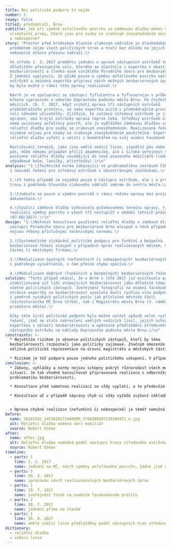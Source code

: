 ```yaml
---
title: Bez politické podpory to nejde
number: 2
ready: false
title2: přednádraží, Brno
subtitle: Jak při výměně asfaltového povrchu za zámkovou dlažbu mohou vzniknout
  orientační prvky, které jsou pro osoby se zrakovým znevýhodněním nevyužitelné
  a nebezpečné?
story: "Prostor před brněnským hlavním vlakovým nádražím je dlouhodobým
  předmětem zájmu všech politických stran a hnutí bez ohledu na jejich vztah k
  nekonečné otázce přesunu nádraží.\r

  Ve středu 1. 3. 2017 proběhlo jednání o opravě nástupních ostrůvků tohoto
  důležitého přestupního uzlu, kterého se účastnila i expertka v obasti
  bezbariérovosti a členka nově vzniklého Poradního sboru pro bezbariérové Brno.
  Z jednání vyplynulo, že půjde pouze o výměnu asfaltového povrchu nástupních
  ostrůvků a zmíněná expertka připraví návrh možných bezbariérových úprav, které
  by bylo možné v rámci této opravy realizovat.\r

  Návrh je ve spolupráci se zástupci TyfloCentra a Tyfloservisu v průběhu
  března vypracován a odeslán Dopravnímu podniku města Brna. Po čtyřech
  měsících, 19. 7. 2017, když vrcholí oprava tří nástupních ostrůvků
  přednádražního prostoru, se naše expertka ocitá v přednádražním prostoru v
  roli náhodné uživatelky. Zjišťuje, že zatímco středový ostrůvek je již
  opraven, oba krajní ostrůvky oprava teprve čeká. Středový ostrůvek nicméně
  nemá avizovaný asfaltový povrch, ale je vydlážděn zámkovou dlažbou včetně
  reliéfní dlažby pro osoby se zrakovým znevýhodněním. Realizovaná řešení
  nicméně nejsou pro osoby se zrakovým znevýhodněním použitelná. Expertka
  reliéfní dlažbu vyfotí a umístí s komentářem na svůj osobní Facebook.\r

  Rozlišování termínů, jako jsou umělá vodicí linie, signální pás nebo varovný
  pás, může někomu připadat příliš akademické, ale i široká veřejnost si
  povšimne reliéfní dlažby navádějící do nově osazeného mobiliáře (cedule,
  odpadkové koše, lavičky, přístřešky).\r\n"
analysis: "1.\tTechnická norma zabývající se problematikou zastávek ČSN 73 6425
  1 neuvádí řešení pro středový ostrůvek s oboustrannými zastávkami.\r

  2.\tV tomto případě se nejedná pouze o nástupní ostrůvek, ale i o průchozí
  trasu z podchodu hlavního vlakového nádraží směrem do centra města.\r

  3.\tJednalo se pouze o výměnu povrchů v rámci režimu opravy bez projektové
  dokumentace.\r

  4.\tVyužití zámkové dlažby vyhovovalo požadovanému termínu opravy, tj.
  realizaci výměny povrchu u všech tří nástupišť v období letních prázdnin
  (07–08/2017).\r\n"
design: "1.\tNutnost konzultace používání reliéfní dlažby v zámkové dlažbě se
  zástupci Poradního sboru pro bezbariérové Brno alespoň v těch případech, které
  nejsou řešeny příslušnými technickými normami.\r

  2.\tSystematické získávání politické podpory pro funkční a bezpečná
  bezbariérová řešení alespoň v případech úprav realizovaných městem, městskými
  částmi či městskými firmami.\r

  3.\tMedializace špatných (nefunkčních či nebezpečných) bezbariérových řešení
  s podrobným vysvětlením, v čem přesně chyba spočívá.\r

  4.\tMedializace dobrých (funkčních a bezpečných) bezbariérových řešení.\r\n"
solution: "Tento případ ukázal, že v Brně v létě 2017 již existovala poměrně
  stabilizovaná síť lidí vnímajících bezbariérovost jako důležité téma, a to
  včetně politických zástupců. Zveřejnění fotografií na osobní facebookové
  stránce expertky na bezbariérovost vyvolalo dosti rychlou vlnu podpory, a to i
  z poměrně vysokých politických pozic jak příslušné městské části
  (místostarostka MČ Brno střed), tak i Magistrátu města Brna (3. náměstek
  primátora města).\r

  Díky této širší politické podpoře bylo možné nalézt způsob velmi rychlého
  řešení, jímž se stalo nakreslení umělých vodicích linií, jejich schválení
  expertkou v oblasti bezbariérovosti a opětovné předláždění středového
  nástupního ostrůvku na náklady Dopravního podniku města Brna.\r\n"
constraints: >-
  * Největším rizikem je absence politických zástupců, kteří by téma
  bezbariérovosti rozpoznali jako politicky zajímavé. Značným omezením může být
  odlišná politická reprezentace na úrovni magistrátu a městských částí.

  * Rizikem je též podpora pouze jednoho politického uskupení. V případě voleb do obecních zastupitelstev v roce 2018 tak neobhájili svůj mandát na magistrátní úrovni hned dvě ze zmíněných uskupení (SZ a Žít Brno).
conclusion: >-
  * Zákony, vyhlášky a normy nejsou schopny pokrýt různorodost všech možných
  situací. Je tak vhodné konzultovat připravované realizace s odborníky na
  problematiku bezbariérovosti.

  * Konzultace před samotnou realizací se vždy vyplatí, a to především ekonomicky.

  * Konzultace až v případě nápravy chyb si vždy vyžádá zvýšení nákladů na jejich opravy.


  > Oprava chybné realizace (nefunkční či nebezpečné) je téměř nemožná bez politické podpory.
before:
  name: 20245542_1453019171400805_7748109207219280471_n.jpg
  alt: Reliéfní dlažba vedená skrz mobiliář
  source: Robert Osman
after:
  name: after.jpg
  alt: Reliéfní dlažba vededná podél nástupní hrany středového ostrůvku
  source: Robert Osman
timeline:
  - parts: 1
    time: 1. 3. 2017
    name: jednání na MČ, návrh výměny asfaltového povrchu, žádné jiné úpravy
  - parts: 5
    time: 30. 3. 2017
    name: zpracován návrh realizovatelných bezbariérových úprav
  - parts: 1
    time: 19. 7. 2017
    name: zveřejnění fotek na osobním facebookovém profilu
  - parts: 2
    time: 20. 7. 2017
    name: jednání přímo na stavbě
  - parts: 1
    time: 30. 9. 2017
    name: umělé vodicí linie předlážděny podél nástupních hran středového ostrůvku
dictionary:
  - reliéfní dlažba
  - vodicí linie
---
```

